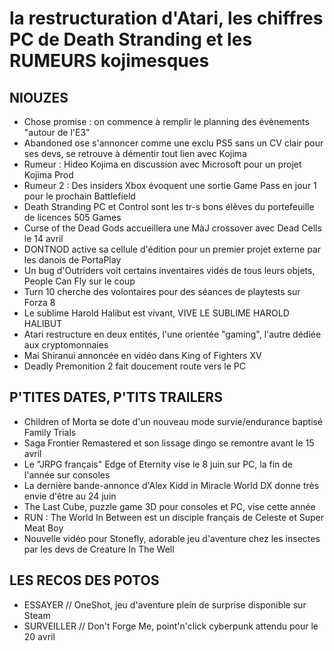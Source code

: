 # la restructuration d'Atari, les chiffres PC de Death Stranding et les RUMEURS kojimesques

## NIOUZES

- Chose promise : on commence à remplir le planning des évènements "autour de l'E3"
- Abandoned ose s'annoncer comme une exclu PS5 sans un CV clair pour ses devs, se retrouve à démentir tout lien avec Kojima
- Rumeur : Hideo Kojima en discussion avec Microsoft pour un projet Kojima Prod
- Rumeur 2 : Des insiders Xbox évoquent une sortie Game Pass en jour 1 pour le prochain Battlefield
- Death Stranding PC et Control sont les tr-s bons élèves du portefeuille de licences 505 Games
- Curse of the Dead Gods accueillera une MàJ crossover avec Dead Cells le 14 avril
- DONTNOD active sa cellule d'édition pour un premier projet externe par les danois de PortaPlay
- Un bug d'Outriders voit certains inventaires vidés de tous leurs objets, People Can Fly sur le coup
- Turn 10 cherche des volontaires pour des séances de playtests sur Forza 8
- Le sublime Harold Halibut est vivant, VIVE LE SUBLIME HAROLD HALIBUT
- Atari restructure en deux entités, l'une orientée "gaming", l'autre dédiée aux cryptomonnaies
- Mai Shiranui annoncée en vidéo dans King of Fighters XV
- Deadly Premonition 2 fait doucement route vers le PC

## P'TITES DATES, P'TITS TRAILERS

- Children of Morta se dote d'un nouveau mode survie/endurance baptisé Family Trials
- Saga Frontier Remastered et son lissage dingo se remontre avant le 15 avril
- Le "JRPG français" Edge of Eternity vise le 8 juin sur PC, la fin de l'année sur consoles
- La dernière bande-annonce d'Alex Kidd in Miracle World DX donne très envie d'être au 24 juin
- The Last Cube, puzzle game 3D pour consoles et PC, vise cette année
- RUN : The World In Between est un disciple français de Celeste et Super Meat Boy
- Nouvelle vidéo pour Stonefly, adorable jeu d'aventure chez les insectes par les devs de Creature In The Well

## LES RECOS DES POTOS

- ESSAYER // OneShot, jeu d'aventure plein de surprise disponible sur Steam
- SURVEILLER // Don't Forge Me, point'n'click cyberpunk attendu pour le 20 avril

